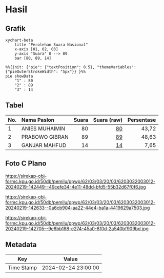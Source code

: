 # Hasil

## Grafik

```mermaid
xychart-beta
    title "Perolehan Suara Nasional"
    x-axis [01, 02, 03]
    y-axis "Suara" 0 --> 89
    bar [80, 89, 14]
```

```mermaid
%%{init: {"pie": {"textPosition": 0.5}, "themeVariables": {"pieOuterStrokeWidth": "5px"}} }%%
pie showData
    "1" : 80
    "2" : 89
    "3" : 14
```

## Tabel

| No. | Nama Paslon    | Suara | Suara (raw) | Persentase |
|:--- |:-------------- | -----:| -----------:| ----------:|
| 1   | ANIES MUHAIMIN | 80    | [80][p-1]   | 43,72      |
| 2   | PRABOWO GIBRAN | 89    | [89][p-2]   | 48,63      |
| 3   | GANJAR MAHFUD  | 14    | [14][p-3]   | 7,65       |


[p-1]: https://github.com/gigit-pemilu/pemilu-2024/blob/main/pilpres/hitung-suara/sub/62-kalimantan-tengah/sub/03-kapuas/sub/03-kapuas-timur/sub/2003-anjir-serapat-barat/sub/012-tps/sub/paslon-1.txt
[p-2]: https://github.com/gigit-pemilu/pemilu-2024/blob/main/pilpres/hitung-suara/sub/62-kalimantan-tengah/sub/03-kapuas/sub/03-kapuas-timur/sub/2003-anjir-serapat-barat/sub/012-tps/sub/paslon-2.txt
[p-3]: https://github.com/gigit-pemilu/pemilu-2024/blob/main/pilpres/hitung-suara/sub/62-kalimantan-tengah/sub/03-kapuas/sub/03-kapuas-timur/sub/2003-anjir-serapat-barat/sub/012-tps/sub/paslon-3.txt

## Foto C Plano

https://sirekap-obj-formc.kpu.go.id/50db/pemilu/ppwp/62/03/03/20/03/6203032003012-20240219-142449--49cefe34-4e11-48dd-bfd5-55b32d67f0f6.jpg

https://sirekap-obj-formc.kpu.go.id/50db/pemilu/ppwp/62/03/03/20/03/6203032003012-20240219-142633--0a6cb904-aa22-44e4-ba1a-4419629a7503.jpg

https://sirekap-obj-formc.kpu.go.id/50db/pemilu/ppwp/62/03/03/20/03/6203032003012-20240219-142705--9e8bb188-e274-45a0-8f0d-2a540bf909bd.jpg


## Metadata

| Key        | Value               |
| ---------- | ------------------- |
| Time Stamp | 2024-02-24 23:00:00 |



